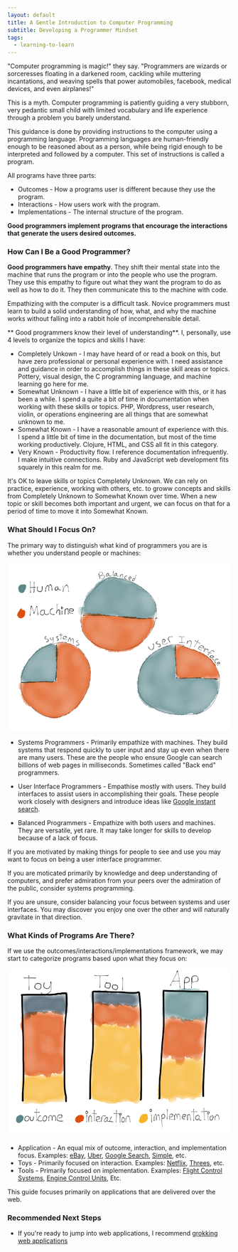 ```yaml
---
layout: default
title: A Gentle Introduction to Computer Programming
subtitle: Developing a Programmer Mindset
tags:
  - learning-to-learn
---
```


"Computer programming is magic!" they say. "Programmers are wizards or
sorceresses floating in a darkened room, cackling while muttering incantations,
and weaving spells that power automobiles, facebook, medical devices, and even
airplanes!"

This is a myth. Computer programming is patiently guiding a very stubborn, very
pedantic small child with limited vocabulary and life experience through a
problem you barely understand.

This guidance is done by providing instructions to the computer using a
programming language. Programming languages are human-friendly enough to be
reasoned about as a person, while being rigid enough to be interpreted and
followed by a computer. This set of instructions is called a program.

All programs have three parts:

* Outcomes - How a programs user is different because they use the program.
* Interactions - How users work with the program.
* Implementations - The internal structure of the program.

**Good programmers implement programs that encourage the interactions that
generate the users desired outcomes.**

### How Can I Be a Good Programmer?

**Good programmers have empathy**. They shift their mental state into the
machine that runs the program or into the people who use the program. They use
this empathy to figure out what they want the program to do as well as how to do
it. They then communicate this to the machine with code.

Empathizing with the computer is a difficult task.  Novice programmers must
learn to build a solid understanding of how, what, and why the machine works
without falling into a rabbit hole of incomprehensible detail.

** Good programmers know their level of understanding**. I, personally, use 4
levels to organize the topics and skills I have:

* Completely Unkown - I may have heard of or read a book on this, but have zero
  professional or personal experience with. I need assistance and guidance in
  order to accomplish things in these skill areas or topics.  Pottery, visual
  design, the C programming language, and machine learning go here for me.
* Somewhat Unknown - I have a little bit of experience with this, or it has been
  a while. I spend a quite a bit of time in documentation when working with
  these skills or topics. PHP, Wordpress, user research, violin, or operations
  engineering are all things that are somewhat unknown to me.
* Somewhat Known - I have a reasonable amount of experience with this. I spend a
  little bit of time in the documentation, but most of the time working
  productively. Clojure, HTML, and CSS all fit in this category.
* Very Known - Productivity flow. I reference documentation infrequently. I make
  intuitive connections. Ruby and JavaScript web development fits squarely in
  this realm for me.


It's OK to leave skills or topics Completely Unknown. We can rely on practice,
experience, working with others, etc. to groww concepts and skills from
Completely Unknown to Somewhat Known over time. When a new topic or skill
becomes both important and urgent, we can focus on that for a period of time to
move it into Somewhat Known.


### What Should I Focus On?

The primary way to distinguish what kind of programmers you are is whether you
understand people or machines:

![Kinds of Applications](images/kinds_of_programmers.png)


* Systems Programmers - Primarily empathize with machines. They build systems
  that respond quickly to user input and stay up even when there are many users.
  These are the people who ensure Google can search billions of web pages in
  milliseconds. Sometimes called "Back end" programmers.

* User Interface Programmers - Empathise mostly with users. They build
  interfaces to assist users in accomplishing their goals. These people work
  closely with designers and introduce ideas like [Google instant
  search](http://www.google.com/insidesearch/features/instant/about.html).

* Balanced Programmers - Empathize with both users and machines. They are
  versatile, yet rare. It may take longer for skills to develop because of a
  lack of focus.

If you are motivated by making things for people to see and use you may want to focus on
being a user interface programmer.

If you are moticated primarily by knowledge and deep understanding of computers,
and prefer admiration from your peers over the admiration of the public, consider systems programming.

If you are unsure, consider balancing your focus between systems and user
interfaces. You may discover you enjoy one over the other and will naturally
gravitate in that direction.

### What Kinds of Programs Are There?

If we use the outcomes/interactions/implementations framework, we may start to
categorize programs based upon what they focus on:

![Kinds of Programs](images/kinds_of_programs.png)

* Application - An equal mix of outcome, interaction, and implementation focus.
  Examples: [eBay](http://www.ebay.com), [Uber](https://www.uber.com), [Google
  Search](https://www.google.com), [Simple](https://www.simple.com), etc.
* Toys - Primarily focused on interaction. Examples:
  [Netflix](http://www.netflix.com/), [Threes](http://asherv.com/threes/), etc.
* Tools - Primarily focused on implementation. Examples: [Flight Control
  Systems](http://en.wikipedia.org/wiki/Flight_management_system), [Engine
  Control Units](http://en.wikipedia.org/wiki/Engine_control_unit), Etc.

This guide focuses primarily on applications that are delivered over the web.

### Recommended Next Steps
* If you're ready to jump into web applications, I recommend [grokking web
  applications](grokking-web-applications.html)
